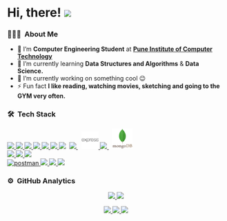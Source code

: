 <h1 align="left">
  Hi, there! <img src="https://raw.githubusercontent.com/MartinHeinz/MartinHeinz/master/wave.gif" width="30px">
</h1>

### 👨🏻‍💻 &nbsp;About Me

- 🔭 I’m **Computer Engineering Student** at [**Pune Institute of Computer Technology**](https://pict.edu/)
- 🌱 I’m currently learning **Data Structures and Algorithms** & **Data Science.**
- 🔭 I’m currently working on something cool 😉
- ⚡ Fun fact **I like reading, watching movies, sketching and going to the GYM very often.**
<!--- 👨‍💻 All of my projects are available at **[My Portfolio](https://subhamraoniar.com)**-->

### 🛠 &nbsp;Tech Stack
<p align="left"> 
    <!-- HTML CSS -->
    <a href="https://www.w3.org/html/" target="_blank"> 
      <img src="https://img.icons8.com/color/48/000000/html-5.png"/> 
    </a> 
    <a href="https://www.w3schools.com/css/" target="_blank"> 
      <img src="https://img.icons8.com/color/48/000000/css3.png"/> 
    </a> 
    <!-- JavaScript -->
    <a href="https://developer.mozilla.org/en-US/docs/Web/JavaScript" target="_blank"> 
      <img src="https://img.icons8.com/color/48/000000/javascript--v2.png"/> 
    </a> 
    <!-- Bootstrap -->
    <a href="https://getbootstrap.com" target="_blank"> 
      <img src="https://img.icons8.com/color/48/000000/bootstrap.png"/> 
    </a> 
    <!-- React, Redux and Material UI-->
    <a href="https://reactjs.org/" target="_blank"> 
      <img src="https://img.icons8.com/color/48/000000/react-native.png"/> 
    </a>
    <a href="https://redux.js.org" target="_blank"> 
      <img src="https://img.icons8.com/color/48/000000/redux.png"/> 
    </a>
    <a href="https://material-ui.com/" target="_blank"><img src="https://img.icons8.com/color/48/000000/material-ui.png"/></a>
    <!-- Node JS, Express JS -->
    <a style="padding-right:8px;padding-left:4px;" href="https://nodejs.org" target="_blank"> 
      <img src="https://img.icons8.com/color/48/000000/nodejs.png"/> 
    </a> 
    <a href="https://expressjs.com" target="_blank"> 
      <img src="https://raw.githubusercontent.com/devicons/devicon/master/icons/express/express-original-wordmark.svg" alt="express" width="40" height="40"/> 
    </a>
    <a style="padding-right:8px;" href="https://www.mysql.com/" target="_blank"> 
      <img src="https://img.icons8.com/fluent/50/000000/mysql-logo.png"/> 
    </a>
    <!-- MongoDB -->
    <a href="https://www.mongodb.com/" target="_blank"> 
      <img src="https://raw.githubusercontent.com/devicons/devicon/master/icons/mongodb/mongodb-original-wordmark.svg" alt="mongodb" width="48" height="48"/> 
    </a> 
    <br>
    <!-- Programming Languages -->
    <a href="https://isocpp.org/" target="_blank">
      <img src="https://img.icons8.com/color/48/000000/c-plus-plus-logo.png"/>
    </a>
    <a href="https://www.python.org/" target="_blank">
      <img src="https://img.icons8.com/color/48/000000/python--v2.png"/>
    </a>
    <a href="https://www.java.com" target="_blank"> 
      <img src="https://img.icons8.com/color/48/000000/java-coffee-cup-logo.png"/> 
    </a>
    <br>
    <!-- Tools -->
    <a href="https://postman.com" target="_blank"> 
      <img src="https://www.vectorlogo.zone/logos/getpostman/getpostman-icon.svg" alt="postman" width="45" height="45"/> 
    </a>   
    <a href="https://git-scm.com/" target="_blank"> 
      <img src="https://img.icons8.com/color/48/000000/git.png"/> 
    </a>
    <a href="https://code.visualstudio.com/" target="_blank">
      <img src="https://img.icons8.com/color/48/000000/visual-studio-code-2019.png"/>
    </a>
    <a href="" target="_blank">
      <img src="https://img.icons8.com/color/48/000000/pycharm.png"/>
    </a>
    <!--<a href="https://www.eclipse.org/" target="_blank">
      <img src="https://img.icons8.com/ios-filled/50/000000/java-eclipse.png"/>
    </a>-->
    <!-- <a href="https://firebase.google.com/" target="_blank"> <img src="https://img.icons8.com/color/48/000000/firebase.png"/> </a>  -->
    <!-- <a href="https://www.jenkins.io" target="_blank"> <img src="https://www.vectorlogo.zone/logos/jenkins/jenkins-icon.svg" alt="jenkins" width="48" height="48"/> </a>  -->
</p>


### ⚙️ &nbsp;GitHub Analytics

<p align="center">
<a href="https://github.com/omkargaikwad23">
  <img height="180em" src="https://github-readme-stats-eight-theta.vercel.app/api?username=omkargaikwad23&show_icons=true&theme=algolia&include_all_commits=true&count_private=true"/>
  <img height="180em" src="https://github-readme-stats-eight-theta.vercel.app/api/top-langs/?username=omkargaikwad23&layout=compact&langs_count=8&theme=algolia"/>
</a>
</p>


<p align="center">
  <a href = "https://www.linkedin.com/in/omkargaikwad23/" title="LinkedIn">
    <img src="https://img.icons8.com/fluent/48/000000/linkedin.png"/>
  </a>
  <a href = "https://www.instagram.com/omkar.gaikwad._/" title="Instagram">
    <img src="https://img.icons8.com/fluent/48/000000/instagram-new.png"/>
  </a>
  <a href="mailto:vimalgalani28@gmail.com" title="Mail me" target="_blank" onclick="window.open('your WS URL');">
    <img src="https://img.icons8.com/color/48/000000/gmail--v2.png"/>
  </a>
  <!--<a href="" target="_blank"><img src="https://img.icons8.com/color/48/000000/resume.png"/></a>-->
  <!--<a href = "https://twitter.com/"><img src="https://img.icons8.com/fluent/48/000000/twitter.png"/></a>-->
</p>


